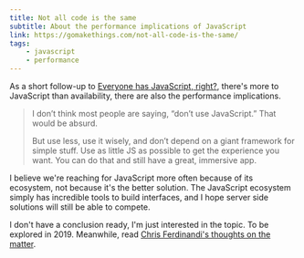 ```yaml
---
title: Not all code is the same
subtitle: About the performance implications of JavaScript
link: https://gomakethings.com/not-all-code-is-the-same/
tags:
    - javascript
    - performance
---
```


As a short follow-up to [Everyone has JavaScript, right?](https://sebastiandedeyne.com/everyone-has-javascript-right), there's more to JavaScript than availability, there are also the performance implications.

> I don’t think most people are saying, “don’t use JavaScript.” That would be absurd.
>
> But use less, use it wisely, and don’t depend on a giant framework for simple stuff. Use as little JS as possible to get the experience you want. You can do that and still have a great, immersive app.

I believe we're reaching for JavaScript more often because of its ecosystem, not because it's the better solution. The JavaScript ecosystem simply has incredible tools to build interfaces, and I hope server side solutions will still be able to compete.

I don't have a conclusion ready, I'm just interested in the topic. To be explored in 2019. Meanwhile, read [Chris Ferdinandi's thoughts on the matter](https://gomakethings.com/not-all-code-is-the-same/).
